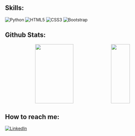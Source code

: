 

## Skills:
![Python](https://img.shields.io/static/v1?style=for-the-badge&message=Python&color=3776AB&logo=Python&logoColor=FFFFFF&label=)
![HTML5](https://img.shields.io/static/v1?style=for-the-badge&message=HTML5&color=E34F26&logo=HTML5&logoColor=FFFFFF&label=)
![CSS3](https://img.shields.io/static/v1?style=for-the-badge&message=CSS3&color=1572B6&logo=CSS3&logoColor=FFFFFF&label=)
![Bootstrap](https://img.shields.io/static/v1?style=for-the-badge&message=Bootstrap&color=7952B3&logo=Bootstrap&logoColor=FFFFFF&label=)
 
## Github Stats:
<div align="center">  
  <img width="50%" height="195px" src="https://github-readme-stats.vercel.app/api?username=Barba-Bruno&show_icons=true&count_private=true&hide_border=false&title_color=8D5BC1&icon_color=8D5BC1&text_color=c9d1d9&bg_color=0d1117"/>
  <img width="35%" height="195px" src="https://github-readme-stats.vercel.app/api/top-langs/?username=Barba-Bruno&layout=compact&hide_border=false&title_color=8D5BC1&text_color=c9d1d9&bg_color=0d1117"/>
</div>

## How to reach me:
[![LinkedIn](https://img.shields.io/badge/LinkedIn-%230077B5.svg?logo=linkedin&logoColor=white)](https://www.linkedin.com/in/bruno-cesar-cecilio-bezerra-bb7b40230/) 

